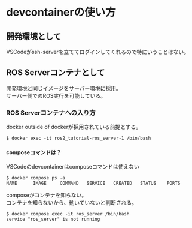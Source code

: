 # devcontainerの使い方

## 開発環境として

VSCodeがssh-serverを立ててログインしてくれるので特にいうことはない。

## ROS Serverコンテナとして

開発環境と同じイメージをサーバー環境に採用。  
サーバー側でのROS実行を可能している。

### ROS Serverコンテナへの入り方

docker outside of dockerが採用されている前提とする。

```console
$ docker exec -it ros2_tutorial-ros_server-1 /bin/bash
```

#### composeコマンドは？

VSCodeのdevcontainerはcomposeコマンドは使えない

```console
$ docker compose ps -a
NAME      IMAGE     COMMAND   SERVICE   CREATED   STATUS    PORTS
```

composeがコンテナを知らない。  
コンテナを知らないから、動いていないと判断される。

```console
$ docker compose exec -it ros_server /bin/bash
service "ros_server" is not running
```
